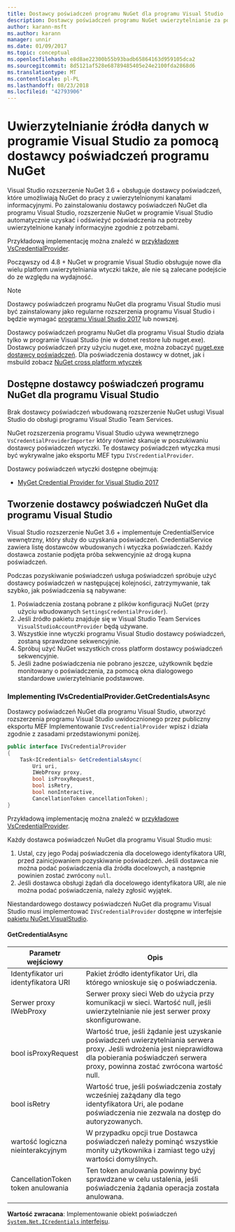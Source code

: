 ```yaml
---
title: Dostawcy poświadczeń programu NuGet dla programu Visual Studio
description: Dostawcy poświadczeń programu NuGet uwierzytelnianie za pomocą źródeł danych, implementując interfejs IVsCredentialProvider w rozszerzeniu Visual Studio.
author: karann-msft
ms.author: karann
manager: unnir
ms.date: 01/09/2017
ms.topic: conceptual
ms.openlocfilehash: e8d8ae22300b55b93badb65864163d959105dca2
ms.sourcegitcommit: 8d5121af528e68789485405e24e2100fda2868d6
ms.translationtype: MT
ms.contentlocale: pl-PL
ms.lasthandoff: 08/23/2018
ms.locfileid: "42793906"
---
```

# <a name="authenticating-feeds-in-visual-studio-with-nuget-credential-providers"></a>Uwierzytelnianie źródła danych w programie Visual Studio za pomocą dostawcy poświadczeń programu NuGet

Visual Studio rozszerzenie NuGet 3.6 + obsługuje dostawcy poświadczeń, które umożliwiają NuGet do pracy z uwierzytelnionymi kanałami informacyjnymi.
Po zainstalowaniu dostawcy poświadczeń NuGet dla programu Visual Studio, rozszerzenie NuGet w programie Visual Studio automatycznie uzyskać i odświeżyć poświadczenia na potrzeby uwierzytelnione kanały informacyjne zgodnie z potrzebami.

Przykładową implementację można znaleźć w [przykładowe VsCredentialProvider](https://github.com/NuGet/Samples/tree/master/VsCredentialProvider).

Począwszy od 4.8 + NuGet w programie Visual Studio obsługuje nowe dla wielu platform uwierzytelniania wtyczki także, ale nie są zalecane podejście do ze względu na wydajność.

> [!Note]
> Dostawcy poświadczeń programu NuGet dla programu Visual Studio musi być zainstalowany jako regularne rozszerzenia programu Visual Studio i będzie wymagać [programu Visual Studio 2017](http://aka.ms/vs/15/release/vs_enterprise.exe) lub nowszej.
>
> Dostawcy poświadczeń programu NuGet dla programu Visual Studio działa tylko w programie Visual Studio (nie w dotnet restore lub nuget.exe). Dostawcy poświadczeń przy użyciu nuget.exe, można zobaczyć [nuget.exe dostawcy poświadczeń](nuget-exe-Credential-providers.md).
> Dla poświadczenia dostawcy w dotnet, jak i msbuild zobacz [NuGet cross platform wtyczek](nuget-cross-platform-authentication-plugin.md)

## <a name="available-nuget-credential-providers-for-visual-studio"></a>Dostępne dostawcy poświadczeń programu NuGet dla programu Visual Studio

Brak dostawcy poświadczeń wbudowaną rozszerzenie NuGet usługi Visual Studio do obsługi programu Visual Studio Team Services.

NuGet rozszerzenia programu Visual Studio używa wewnętrznego `VsCredentialProviderImporter` który również skanuje w poszukiwaniu dostawcy poświadczeń wtyczki. Te dostawcy poświadczeń wtyczka musi być wykrywalne jako eksportu MEF typu `IVsCredentialProvider`.

Dostawcy poświadczeń wtyczki dostępne obejmują:

- [MyGet Credential Provider for Visual Studio 2017](http://docs.myget.org/docs/reference/credential-provider-for-visual-studio)

## <a name="creating-a-nuget-credential-provider-for-visual-studio"></a>Tworzenie dostawcy poświadczeń NuGet dla programu Visual Studio

Visual Studio rozszerzenie NuGet 3.6 + implementuje CredentialService wewnętrzny, który służy do uzyskania poświadczeń. CredentialService zawiera listę dostawców wbudowanych i wtyczka poświadczeń. Każdy dostawca zostanie podjęta próba sekwencyjnie aż drogą kupna poświadczeń.

Podczas pozyskiwanie poświadczeń usługa poświadczeń spróbuje użyć dostawcy poświadczeń w następującej kolejności, zatrzymywanie, tak szybko, jak poświadczenia są nabywane:

1. Poświadczenia zostaną pobrane z plików konfiguracji NuGet (przy użyciu wbudowanych `SettingsCredentialProvider`).
1. Jeśli źródło pakietu znajduje się w Visual Studio Team Services `VisualStudioAccountProvider` będą używane.
1. Wszystkie inne wtyczki programu Visual Studio dostawcy poświadczeń, zostaną sprawdzone sekwencyjnie.
1. Spróbuj użyć NuGet wszystkich cross platform dostawcy poświadczeń sekwencyjnie.
1. Jeśli żadne poświadczenia nie pobrano jeszcze, użytkownik będzie monitowany o poświadczenia, za pomocą okna dialogowego standardowe uwierzytelnianie podstawowe.

### <a name="implementing-ivscredentialprovidergetcredentialsasync"></a>Implementing IVsCredentialProvider.GetCredentialsAsync

Dostawcy poświadczeń NuGet dla programu Visual Studio, utworzyć rozszerzenia programu Visual Studio uwidocznionego przez publiczny eksportu MEF Implementowanie `IVsCredentialProvider` wpisz i działa zgodnie z zasadami przedstawionymi poniżej.

```cs
public interface IVsCredentialProvider
{
    Task<ICredentials> GetCredentialsAsync(
        Uri uri,
        IWebProxy proxy,
        bool isProxyRequest,
        bool isRetry,
        bool nonInteractive,
        CancellationToken cancellationToken);
}
```

Przykładową implementację można znaleźć w [przykładowe VsCredentialProvider](https://github.com/NuGet/Samples/tree/master/VsCredentialProvider).

Każdy dostawca poświadczeń NuGet dla programu Visual Studio musi:

1. Ustal, czy jego Podaj poświadczenia dla docelowego identyfikatora URI, przed zainicjowaniem pozyskiwanie poświadczeń. Jeśli dostawca nie można podać poświadczenia dla źródła docelowych, a następnie powinien zostać zwrócony `null`.
1. Jeśli dostawca obsługi żądań dla docelowego identyfikatora URI, ale nie można podać poświadczenia, należy zgłosić wyjątek.

Niestandardowego dostawcy poświadczeń NuGet dla programu Visual Studio musi implementować `IVsCredentialProvider` dostępne w interfejsie [pakietu NuGet.VisualStudio](https://www.nuget.org/packages/NuGet.VisualStudio/).

#### <a name="getcredentialasync"></a>GetCredentialAsync

| Parametr wejściowy |Opis|
| ----------------|-----------|
| Identyfikator uri identyfikatora URI | Pakiet źródło identyfikator Uri, dla którego wnioskuje się o poświadczenia.|
| Serwer proxy IWebProxy | Serwer proxy sieci Web do użycia przy komunikacji w sieci. Wartość null, jeśli uwierzytelnianie nie jest serwer proxy skonfigurowane. |
| bool isProxyRequest | Wartość true, jeśli żądanie jest uzyskanie poświadczeń uwierzytelniania serwera proxy. Jeśli wdrożenia jest nieprawidłowa dla pobierania poświadczeń serwera proxy, powinna zostać zwrócona wartość null. |
| bool isRetry | Wartość true, jeśli poświadczenia zostały wcześniej zażądany dla tego identyfikatora Uri, ale podane poświadczenia nie zezwala na dostęp do autoryzowanych. |
| wartość logiczna nieinterakcyjnym | W przypadku opcji true Dostawca poświadczeń należy pominąć wszystkie monity użytkownika i zamiast tego użyj wartości domyślnych. |
| CancellationToken token anulowania | Ten token anulowania powinny być sprawdzane w celu ustalenia, jeśli poświadczenia żądania operacja została anulowana. |

**Wartość zwracana**: Implementowanie obiekt poświadczeń [ `System.Net.ICredentials` interfejsu](/dotnet/api/system.net.icredentials?view=netstandard-2.0).
